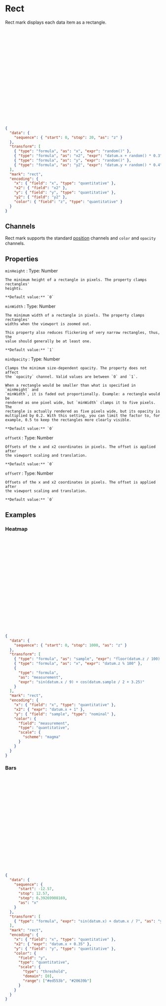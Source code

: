 # Rect

Rect mark displays each data item as a rectangle.

<div class="embed-example">
<div class="embed-container" style="height: 300px"></div>
<div class="embed-spec">

```json
{
  "data": {
    "sequence": { "start": 0, "stop": 20, "as": "z" }
  },
  "transform": [
    { "type": "formula", "as": "x", "expr": "random()" },
    { "type": "formula", "as": "x2", "expr": "datum.x + random() * 0.3" },
    { "type": "formula", "as": "y", "expr": "random()" },
    { "type": "formula", "as": "y2", "expr": "datum.y + random() * 0.4" }
  ],
  "mark": "rect",
  "encoding": {
    "x": { "field": "x", "type": "quantitative" },
    "x2": { "field": "x2" },
    "y": { "field": "y", "type": "quantitative" },
    "y2": { "field": "y2" },
    "color": { "field": "z", "type": "quantitative" }
  }
}
```

</div>
</div>

## Channels

Rect mark supports the standard [position](../encoding/index.md) channels and
`color` and `opacity` channels.

## Properties

`minHeight`
: Type: Number

    The minimum height of a rectangle in pixels. The property clamps rectangles'
    heights.

    **Default value:** `0`

`minWidth`
: Type: Number

    The minimum width of a rectangle in pixels. The property clamps rectangles'
    widths when the viewport is zoomed out.

    This property also reduces flickering of very narrow rectangles, thus, the
    value should generally be at least one.

    **Default value:** `1`

`minOpacity`
: Type: Number

    Clamps the minimum size-dependent opacity. The property does not affect
    the `opacity` channel. Valid values are between `0` and `1`.

    When a rectangle would be smaller than what is specified in `minHeight` and
    `minWidth`, it is faded out proportionally. Example: a rectangle would be
    rendered as one pixel wide, but `minWidth` clamps it to five pixels. The
    rectangle is actually rendered as five pixels wide, but its opacity is
    multiplied by 0.2. With this setting, you can limit the factor to, for
    example, 0.5 to keep the rectangles more clearly visible.

    **Default value:** `0`

`offsetX`
: Type: Number

    Offsets of the x and x2 coordinates in pixels. The offset is applied after
    the viewport scaling and translation.

    **Default value:** `0`

`offsetY`
: Type: Number

    Offsets of the x and x2 coordinates in pixels. The offset is applied after
    the viewport scaling and translation.

    **Default value:** `0`

## Examples

### Heatmap

<div class="embed-example">
<div class="embed-container" style="height: 300px"></div>
<div class="embed-spec">

```json
{
  "data": {
    "sequence": { "start": 0, "stop": 1000, "as": "z" }
  },
  "transform": [
    { "type": "formula", "as": "sample", "expr": "floor(datum.z / 100) + 1" },
    { "type": "formula", "as": "x", "expr": "datum.z % 100" },
    {
      "type": "formula",
      "as": "measurement",
      "expr": "sin(datum.x / 9) + cos(datum.sample / 2 + 3.25)"
    }
  ],
  "mark": "rect",
  "encoding": {
    "x": { "field": "x", "type": "quantitative" },
    "x2": { "expr": "datum.x + 1" },
    "y": { "field": "sample", "type": "nominal" },
    "color": {
      "field": "measurement",
      "type": "quantitative",
      "scale": {
        "scheme": "magma"
      }
    }
  }
}
```

</div>
</div>

### Bars

<div class="embed-example">
<div class="embed-container" style="height: 300px"></div>
<div class="embed-spec">

```json
{
  "data": {
    "sequence": {
      "start": -12.57,
      "stop": 12.57,
      "step": 0.39269908169,
      "as": "x"
    }
  },
  "transform": [
    { "type": "formula", "expr": "sin(datum.x) + datum.x / 7", "as": "y" }
  ],
  "mark": "rect",
  "encoding": {
    "x": { "field": "x", "type": "quantitative" },
    "x2": { "expr": "datum.x + 0.35" },
    "y": { "field": "y", "type": "quantitative" },
    "color": {
      "field": "y",
      "type": "quantitative",
      "scale": {
        "type": "threshold",
        "domain": [0],
        "range": ["#ed553b", "#20639b"]
      }
    }
  }
}
```

</div>
</div>
